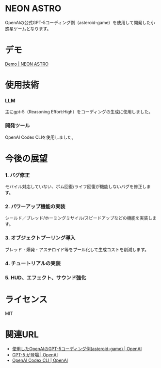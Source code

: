 # NEON ASTRO 
OpenAIの公式GPT-5コーディング例（asteroid-game）を使用して開発した小惑星ゲームとなります。

# デモ
[Demo | NEON ASTRO](https://miya123123.github.io/neon-astro/)

# 使用技術
### LLM
主にgpt-5（Reasoning Effort:High）をコーディングの生成に使用しました。
### 開発ツール
OpenAI Codex CLIを使用しました。

# 今後の展望
### 1. バグ修正
モバイル対応していない、ボム回復/ライフ回復が機能しないバグを修正します。

### 2. パワーアップ機能の実装
シールド／ブレッド/ホーミングミサイル/スピードアップなどの機能を実装します。

### 3. オブジェクトプーリング導入
ブレッド・爆発・アステロイド等をプール化して生成コストを削減します。

### 4. チュートリアルの実装
### 5. HUD、エフェクト、サウンド強化

# ライセンス
MIT

# 関連URL
- [使用したOpenAIのGPT-5コーディング例(asteroid-game) | OpenAI](https://github.com/openai/gpt-5-coding-examples/blob/main/examples/asteroid-game.yaml)
- [GPT-5 が登場 | OpenAI](https://openai.com/ja-JP/gpt-5/)
- [OpenAI Codex CLI | OpenAI](https://github.com/openai/codex)
